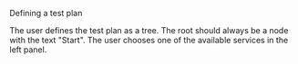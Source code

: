 
Defining a test plan

The user defines the test plan as a tree. The root should always be a node with the text "Start".
The user chooses one of the available services in the left panel.

